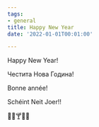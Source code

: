 ```yaml
---
tags:
- general
title: Happy New Year
date: '2022-01-01T00:01:00'

---
```

Happy New Year!

Честита Нова Година!

Bonne année!

Schéint Neit Joer!!

🥂🍷🍸🍾🍹
